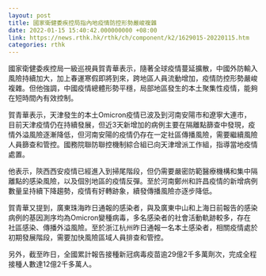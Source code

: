 ```yaml
---
layout: post
title: 國家衛健委疾控局指內地疫情防控形勢嚴峻複雜
date: 2022-01-15 15:40:42.000000000 +08:00
link: https://news.rthk.hk/rthk/ch/component/k2/1629015-20220115.htm
categories: rthk
---
```


國家衛健委疾控局一級巡視員賀青華表示，隨著全球疫情蔓延擴散，中國外防輸入風險持續加大，加上春運寒假即將到來，跨地區人員流動增加，疫情防控形勢嚴峻複雜。但他強調，中國疫情總體形勢平穩，局部地區發生的本土聚集性疫情，能夠在短時間內有效控制。

賀青華表示，天津發生的本土Omicron疫情已波及到河南安陽市和遼寧大連市，目前天津疫情仍在持續發展，但近3天新增加的病例主要在隔離點篩查中發現，疫情外溢風險逐漸降低，但河南安陽的疫情仍存在一定社區傳播風險，需要繼續風險人員篩查和管控。國務院聯防聯控機制綜合組已向天津增派工作組，指導當地疫情處置。

他表示，陝西西安疫情已經進入到掃尾階段，但仍需要嚴密防範醫療機構和集中隔離點的感染風險，以及個別地區的疫情反彈。至於河南鄭州和許昌疫情的新增病例數量呈持續下降趨勢，疫情有好轉跡象，續發傳播風險亦逐步降低。

賀青華又提到，廣東珠海昨日通報的感染者，與及廣東中山和上海日前報告的感染病例的基因測序均為Omicron變種病毒，多名感染者的社會活動軌跡較多，存在社區感染、傳播外溢風險。至於浙江杭州昨日通報一名本土感染者，相關疫情處於初期發展階段，需要加快風險區域人員排查和管控。

另外，截至昨日，全國累計報告接種新冠病毒疫苗逾29億2千多萬劑次，完成全程接種人數達12億2千多萬人。
